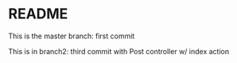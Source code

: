 # README

This is the master branch: first commit

This is in branch2: third commit
	 with Post controller w/ index action


